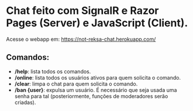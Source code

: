 # Chat feito com SignalR e Razor Pages (Server) e JavaScript (Client).
Acesse o webapp em: https://not-reksa-chat.herokuapp.com/

## Comandos:
- **/help**: lista todos os comandos.
- **/online**: lista todos os usuários ativos para quem solicita o comando.
- **/clear**: limpa o chat para quem solicita o comando.
- **/ban {user}**: expulsa um usuário. É necessário que seja usada uma senha para tal (posteriormente, funções de moderadores serão criadas). 
